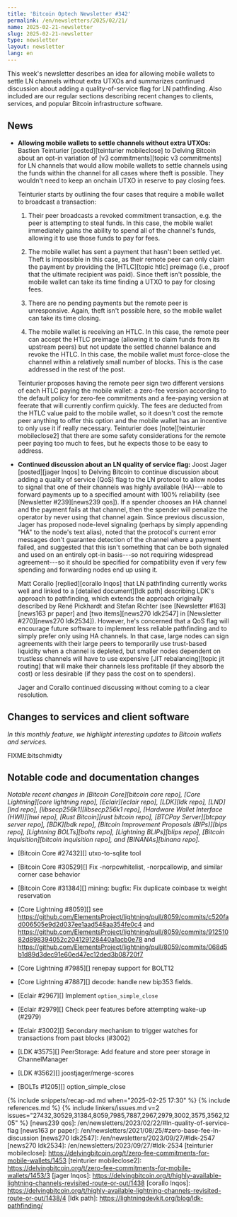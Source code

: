 ```yaml
---
title: 'Bitcoin Optech Newsletter #342'
permalink: /en/newsletters/2025/02/21/
name: 2025-02-21-newsletter
slug: 2025-02-21-newsletter
type: newsletter
layout: newsletter
lang: en
---
```

This week's newsletter describes an idea for allowing mobile wallets to
settle LN channels without extra UTXOs and summarizes continued
discussion about adding a quality-of-service flag for LN pathfinding.
Also included are our regular sections describing recent changes to
clients, services, and popular Bitcoin infrastructure software.

## News

- **Allowing mobile wallets to settle channels without extra UTXOs:**
  Bastien Teinturier [posted][teinturier mobileclose] to Delving Bitcoin
  about an opt-in variation of [v3 commitments][topic v3 commitments]
  for LN channels that would allow mobile wallets to settle channels
  using the funds within the channel for all cases where theft is
  possible.  They wouldn't need to keep an onchain UTXO in reserve to
  pay closing fees.

  Teinturier starts by outlining the four cases that require a mobile
  wallet to broadcast a transaction:

  1. Their peer broadcasts a revoked commitment transaction, e.g. the
     peer is attempting to steal funds.  In this case, the mobile wallet
     immediately gains the ability to spend all of the channel's funds,
     allowing it to use those funds to pay for fees.

  2. The mobile wallet has sent a payment that hasn't been settled yet.
     Theft is impossible in this case, as their remote peer can only
     claim the payment by providing the [HTLC][topic htlc] preimage
     (i.e., proof that the ultimate recipient was paid).  Since theft
     isn't possible, the mobile wallet can take its time finding a UTXO
     to pay for closing fees.

  3. There are no pending payments but the remote peer is unresponsive.
     Again, theft isn't possible here, so the mobile wallet can take its
     time closing.

  4. The mobile wallet is receiving an HTLC.  In this case, the remote
     peer can accept the HTLC preimage (allowing it to claim funds from
     its upstream peers) but not update the settled channel balance and
     revoke the HTLC.  In this case, the mobile wallet must force-close
     the channel within a relatively small number of blocks.  This is
     the case addressed in the rest of the post.

  Teinturier proposes having the remote peer sign two different versions
  of each HTLC paying the mobile wallet: a zero-fee version according
  to the default policy for zero-fee commitments and a fee-paying
  version at feerate that will currently confirm quickly.  The fees are
  deducted from the HTLC value paid to the mobile wallet, so it doesn't
  cost the remote peer anything to offer this option and the mobile
  wallet has an incentive to only use it if really necessary.
  Teinturier does [note][teinturier mobileclose2] that there are some
  safety considerations for the remote peer paying too much to fees, but
  he expects those to be easy to address.

- **Continued discussion about an LN quality of service flag:** Joost
  Jager [posted][jager lnqos] to Delving Bitcoin to continue discussion
  about adding a quality of service (QoS) flag to the LN protocol to
  allow nodes to signal that one of their channels was highly available
  (HA)---able to forward payments up to a specified amount with 100%
  reliability (see [Newsletter #239][news239 qos]).  If a spender
  chooses an HA channel and the payment fails at that channel, then the
  spender will penalize the operator by never using that channel again.
  Since previous discussion, Jager has proposed node-level signaling
  (perhaps by simply appending "HA" to the node's text alias), noted
  that the protocol's current error messages don't guarantee detection
  of the channel where a payment failed, and suggested that this isn't
  something that can be both signaled and used on an entirely opt-in
  basis---so not requiring widespread agreement---so it should be
  specified for compatibility even if very few spending and forwarding
  nodes end up using it.

  Matt Corallo [replied][corallo lnqos] that LN pathfinding currently
  works well and linked to a [detailed document][ldk path] describing
  LDK's approach to pathfinding, which extends the approach originally
  described by René Pickhardt and Stefan Richter (see [Newsletter
  #163][news163 pr paper] and [two items][news270 ldk2547] in
  [Newsletter #270][news270 ldk2534]).  However, he's concerned that a
  QoS flag will encourage future software to implement less reliable
  pathfinding and to simply prefer only using HA channels.  In that
  case, large nodes can sign agreements with their large peers to
  temporarily use trust-based liquidity when a channel is depleted, but
  smaller nodes dependent on trustless channels will have to use
  expensive [JIT rebalancing][topic jit routing] that will make their
  channels less profitable (if they absorb the cost) or less desirable
  (if they pass the cost on to spenders).

  Jager and Corallo continued discussing without coming to a clear
  resolution.

## Changes to services and client software

*In this monthly feature, we highlight interesting updates to Bitcoin
wallets and services.*

FIXME:bitschmidty

## Notable code and documentation changes

_Notable recent changes in [Bitcoin Core][bitcoin core repo], [Core
Lightning][core lightning repo], [Eclair][eclair repo], [LDK][ldk repo],
[LND][lnd repo], [libsecp256k1][libsecp256k1 repo], [Hardware Wallet
Interface (HWI)][hwi repo], [Rust Bitcoin][rust bitcoin repo], [BTCPay
Server][btcpay server repo], [BDK][bdk repo], [Bitcoin Improvement
Proposals (BIPs)][bips repo], [Lightning BOLTs][bolts repo],
[Lightning BLIPs][blips repo], [Bitcoin Inquisition][bitcoin inquisition
repo], and [BINANAs][binana repo]._

- [Bitcoin Core #27432][] utxo-to-sqlite tool

- [Bitcoin Core #30529][] Fix -norpcwhitelist, -norpcallowip, and similar corner case behavior

- [Bitcoin Core #31384][] mining: bugfix: Fix duplicate coinbase tx weight reservation

- [Core Lightning #8059][] see https://github.com/ElementsProject/lightning/pull/8059/commits/c520fad006505e9d2d037ee1aad548aa354fe0c4 and https://github.com/ElementsProject/lightning/pull/8059/commits/91251082d898394052c204129128440a1acb0e78 and https://github.com/ElementsProject/lightning/pull/8059/commits/068d5b1d89d3dec91e60ed47ec12ded3b08720f7

- [Core Lightning #7985][] renepay support for BOLT12

- [Core Lightning #7887][] decode: handle new bip353 fields.

- [Eclair #2967][] Implement `option_simple_close`

- [Eclair #2979][] Check peer features before attempting wake-up (#2979)

- [Eclair #3002][] Secondary mechanism to trigger watches for transactions from past blocks (#3002)

- [LDK #3575][] PeerStorage: Add feature and store peer storage in ChannelManager

- [LDK #3562][] joostjager/merge-scores

- [BOLTs #1205][] option_simple_close

{% include snippets/recap-ad.md when="2025-02-25 17:30" %}
{% include references.md %}
{% include linkers/issues.md v=2 issues="27432,30529,31384,8059,7985,7887,2967,2979,3002,3575,3562,1205" %}
[news239 qos]: /en/newsletters/2023/02/22/#ln-quality-of-service-flag
[news163 pr paper]: /en/newsletters/2021/08/25/#zero-base-fee-ln-discussion
[news270 ldk2547]: /en/newsletters/2023/09/27/#ldk-2547
[news270 ldk2534]: /en/newsletters/2023/09/27/#ldk-2534
[teinturier mobileclose]: https://delvingbitcoin.org/t/zero-fee-commitments-for-mobile-wallets/1453
[teinturier mobileclose2]: https://delvingbitcoin.org/t/zero-fee-commitments-for-mobile-wallets/1453/3
[jager lnqos]: https://delvingbitcoin.org/t/highly-available-lightning-channels-revisited-route-or-out/1438
[corallo lnqos]: https://delvingbitcoin.org/t/highly-available-lightning-channels-revisited-route-or-out/1438/4
[ldk path]: https://lightningdevkit.org/blog/ldk-pathfinding/

